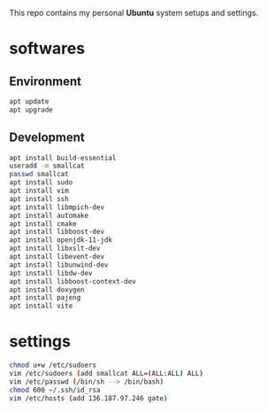 This repo contains my personal **Ubuntu** system setups and settings. 
# softwares
## Environment
```bash
apt update
apt upgrade
```

## Development
```bash
apt install build-essential
useradd -m smallcat 
passwd smallcat
apt install sudo
apt install vim
apt install ssh
apt install libmpich-dev
apt install automake
apt install cmake
apt install libboost-dev
apt install openjdk-11-jdk
apt install libxslt-dev
apt install libevent-dev
apt install libunwind-dev
apt install libdw-dev
apt install libboost-context-dev
apt install doxygen
apt install pajeng
apt install vite
```

# settings
```bash
chmod u+w /etc/sudoers
vim /etc/sudoers (add smallcat ALL=(ALL:ALL) ALL)
vim /etc/passwd (/bin/sh --> /bin/bash)
chmod 600 ~/.ssh/id_rsa
vim /etc/hosts (add 136.187.97.246 gate)
```


